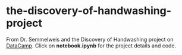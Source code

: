 # the-discovery-of-handwashing-project
From Dr. Semmelweis and the Discovery of Handwashing project on <a href = https://learn.datacamp.com/projects/20>DataCamp</a>. Click on <b>notebook.ipynb</b> for the project details and code.
